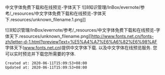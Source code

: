 
中文字体免费下载和在线预览-字体天下
![[8知识管理/InBox/evernote/参考/_resources/中文字体免费下载和在线预览-字体天下.resources/unknown_filename.1.png]]

![[8知识管理/InBox/evernote/参考/_resources/中文字体免费下载和在线预览-字体天下.resources/unknown_filename.png]]<http://www.fonts.net.cn/fonts-zh/letter-d-1.html?previewText=%E5%A4%A7%E6%A6%82%E6%98%AF>
字体天下(www.fonts.net.cn)提供中文字体下载. 以及中文字体在线预览服务. 您可以实时预览并下载您所需要的字体.

    Created at: 2020-06-11T15:09:53+08:00
    Updated at: 2020-06-11T15:09:53+08:00

